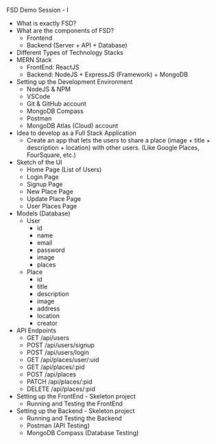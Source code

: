 FSD Demo Session - I

- What is exactly FSD?
- What are the components of FSD?
  - Frontend
  - Backend (Server + API + Database)
- Different Types of Technology Stacks
- MERN Stack
  - FrontEnd: ReactJS
  - Backend: NodeJS + ExpressJS (Framework) + MongoDB
- Setting up the Development Environment
  - NodeJS & NPM
  - VSCode
  - Git & GitHub account
  - MongoDB Compass
  - Postman
  - MongoDB Atlas (Cloud) account
- Idea to develop as a Full Stack Application
  - Create an app that lets the users to share a place (image + title + description + location) with other users. (Like Google Places, FourSquare, etc.)
- Sketch of the UI
  - Home Page (List of Users)
  - Login Page
  - Signup Page
  - New Place Page
  - Update Place Page
  - User Places Page
- Models (Database)
  - User
    - id
    - name
    - email
    - password
    - image
    - places
  - Place
    - id
    - title
    - description
    - image
    - address
    - location
    - creator
- API Endpoints
  - GET /api/users
  - POST /api/users/signup
  - POST /api/users/login
  - GET /api/places/user/:uid
  - GET /api/places/:pid
  - POST /api/places
  - PATCH /api/places/:pid
  - DELETE /api/places/:pid
- Setting up the FrontEnd - Skeleton project
  - Running and Testing the FrontEnd
- Setting up the Backend - Skeleton project
  - Running and Testing the Backend
  - Postman (API Testing)
  - MongoDB Compass (Database Testing)
